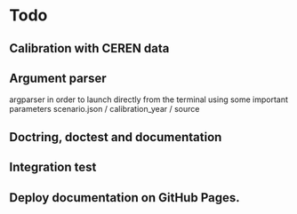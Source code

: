 # Todo

## Calibration with CEREN data

## Argument parser
argparser in order to launch directly from the terminal using
some important parameters scenario.json / calibration_year / source

## Doctring, doctest and documentation

## Integration test

## Deploy documentation on GitHub Pages.